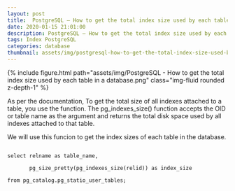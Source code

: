 ```yaml
---
layout: post
title:  PostgreSQL – How to get the total index size used by each table in a database
date: 2020-01-15 21:01:00
description: PostgreSQL – How to get the total index size used by each table in a database
tags: Index PostgreSQL
categories: database
thumbnail: assets/img/postgresql-how-to-get-the-total-index-size-used-by-each-table-in-a-database/PostgreSQL - How to get the total index size used by each table in a database.png
---
```


<div class="row mt-3">
    <div class="col-sm mt-3 mt-md-0">
        {% include figure.html path="assets/img/PostgreSQL - How to get the total index size used by each table in a database.png" class="img-fluid rounded z-depth-1" %}
    </div>
</div>

As per the documentation, To get the total size of all indexes attached to a table, you use the function. The pg_indexes_size() function accepts the OID or table name as the argument and returns the total disk space used by all indexes attached to that table.

We will use this funcion to get the index sizes of each table in the database.

<code>
select relname as table_name, <br />
       pg_size_pretty(pg_indexes_size(relid)) as index_size <br />
from pg_catalog.pg_statio_user_tables; <br />
</code>